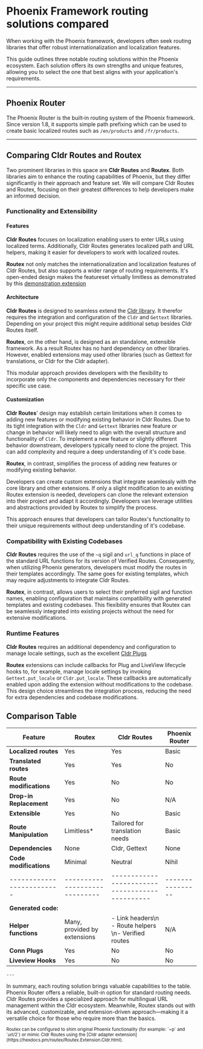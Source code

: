 # Phoenix Framework routing solutions compared

When working with the Phoenix framework, developers often seek routing libraries
that offer robust internationalization and localization features.

This guide outlines three notable routing solutions within the Phoenix
ecosystem. Each solution offers its own strengths and unique features, allowing
you to select the one that best aligns with your application's requirements.

---

## Phoenix Router

The Phoenix Router is the built‐in routing system of the Phoenix framework.
Since version 1.8, it supports simple path prefixing which can be used to
create basic localized routes such as `/en/products` and `/fr/products`.

---

## Comparing Cldr Routes and Routex

Two prominent libraries in this space are **Cldr Routes** and **Routex**. Both
libraries aim to enhance the routing capabilities of Phoenix, but they differ
significantly in their approach and feature set. We will compare Cldr Routes and
Routex, focusing on their greatest differences to help developers make an
informed decision.


### Functionality and Extensibility


#### Features
**Cldr Routes** focuses on localization enabling users to enter URLs using
localized terms. Additionally, Cldr Routes generates localized path and URL
helpers, making it easier for developers to work with localized routes.

**Routex** not only matches the internationalization and localization features
of Cldr Routes, but also supports a wider range of routing requirements. It's
open-ended design makes the featureset virtually limitless as demonstrated by
this [demonstration
extension](https://hexdocs.pm/routex/Routex.Extension.Cloak.html)


#### Architecture

**Cldr Routes** is designed to seamless extend the [Cldr
library](https://github.com/elixir-cldr/cldr). It therefor requires the
integration and configuration of the `Cldr` and `Gettext` libraries. Depending
on your project this might require additional setup besides Cldr Routes itself.

**Routex**, on the other hand, is designed as an standalone, extensible
framework. As a result Routex has no hard dependency on other libraries.
However, enabled extensions may used other libraries (such as Gettext for
translations, or Cldr for the Cldr adapter).

This modular approach provides developers with the flexibility to incorporate
only the components and dependencies necessary for their specific use case.


#### Customization

**Cldr Routes**' design may establish certain limitations when it comes to adding
new features or modifying existing behavior in Cldr Routes. Due to its tight integration
with the `Cldr` and `Gettext` libraries new feature or change in behavior will
likely need to align with the overall structure and functionality of `Cldr`. To
implement a new feature or slightly different behavior downstream, developers typically
need to clone the project. This can add complexity and require a
deep understanding of it's code base.

**Routex**, in contrast, simplifies the process of adding new features or
modifying existing behavior.

Developers can create custom extensions that integrate seamlessly with the core
library and other extensions. If only a slight modification to an existing
Routex extension is needed, developers can clone the relevant extension into
their project and adapt it accordingly. Developers van leverage utilities and
abstractions provided by Routex to simplify the process.

This approach ensures that developers can tailor Routex's functionality to their
unique requirements without deep understanding of it's codebase.


### Compatibility with Existing Codebases

**Cldr Routes** requires the use of the `~q` sigil and `url_q` functions in
place of the standard URL functions for its version of Verified Routes.
Consequently, when utilizing Phoenix generators, developers must modify the
routes in their templates accordingly. The same goes for existing templates,
which may require adjustments to integrate Cldr Routes.

**Routex**, in contrast, allows users to select their preferred sigil and
function names, enabling configuration that maintains compatibility with
generated templates and existing codebases. This flexibility ensures that Routex
can be seamlessly integrated into existing projects without the need for
extensive modifications.


### Runtime Features

**Cldr Routes** requires an additional dependency and configuration to manage
locale settings, such as the excellent [Cldr Plugs](https://github.com/elixir-cldr/cldr_plugs)

**Routex** extensions can include callbacks for Plug and LiveView lifecycle
hooks to, for example, manage locale settings by invoking `Gettext.put_locale`
or `Cldr.put_locale`. These callbacks are automatically enabled upon adding the
extension without modifications to the codebase. This design choice streamlines
the integration process, reducing the need for extra dependencies and
codebase modifications.


## Comparison Table

| Feature                 | Routex                      | Cldr Routes                                  | Phoenix Router |
|-------------------------|-----------------------------|----------------------------------------------|----------------|
| **Localized routes**    | Yes                         | Yes                                          | Basic          |
| **Translated routes**   | Yes                         | Yes                                          | No             |
| **Route modifications** | Yes                         | No                                           | No             |
| **Drop-in Replacement** | Yes                         | No                                           | N/A            |
| **Extensible**          | Yes                         | No                                           | Basic          |
| **Route Manipulation**  | Limitless*                  | Tailored for translation needs               | Basic          |
| **Dependencies**        | None                        | Cldr, Gettext                                | None           |
| **Code modifications**  | Minimal                     | Neutral                                      | Nihil          |
|-------------------------|-----------------------------|----------------------------------------------|----------------|
| **Generated code:**      |                             |                                              |                |
| **Helper functions**    | Many, provided by extensions | - Link headers\n - Route helpers \n- Verified routes | N/A             |
| **Conn Plugs**          | Yes                         | No                                           | No             |
| **Liveview Hooks**      | Yes                         | No                                           | No             |

    ---

In summary, each routing solution brings valuable capabilities to the table. Phoenix Router offers a reliable, built-in option for standard routing needs. Cldr Routes provides a specialized approach for multilingual URL management within the Cldr ecosystem. Meanwhile, Routex stands out with its advanced, customizable, and extension-driven approach—making it a versatile choice for those who require more than the basics.

<small>
Routex can be configured to shim original Phoenix functionality (for example: `~p` and `url/2`) or
mimic Cldr Routes using the [Cldr adapter extension](https://hexdocs.pm/routex/Routex.Extension.Cldr.html).
</small>
